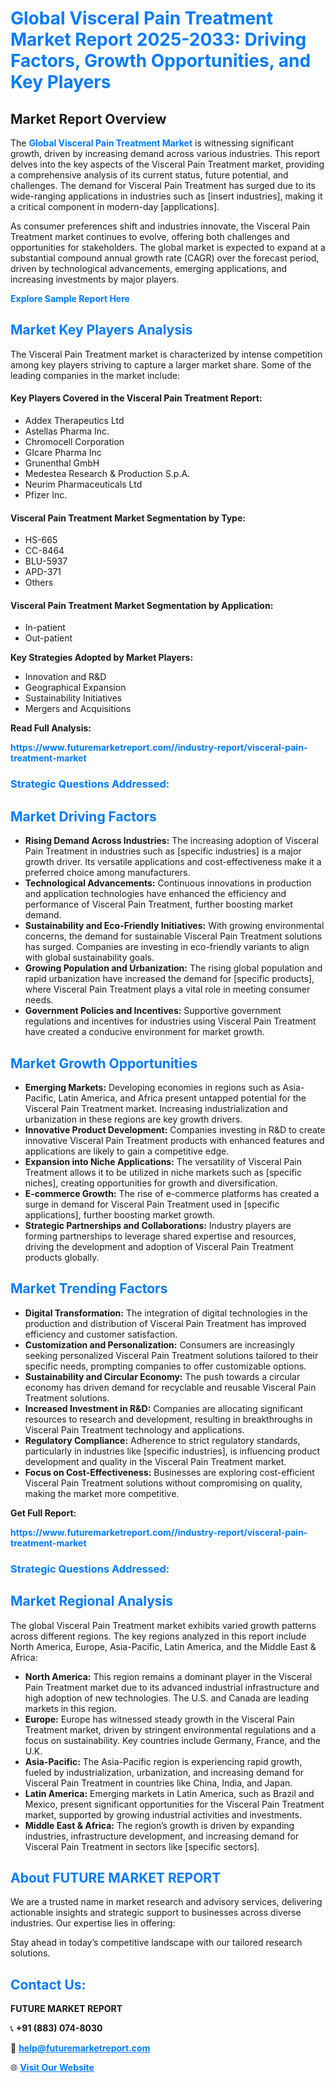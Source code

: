 <h1 style="color: #007BFF;">Global Visceral Pain Treatment Market Report 2025-2033: Driving Factors, Growth Opportunities, and Key Players</h1>

<section id="overview">
<h2>Market Report Overview</h2>
<p>The <a href="https://www.futuremarketreport.com//industry-report/visceral-pain-treatment-market" style="color: #007BFF; text-decoration: none;"><strong>Global Visceral Pain Treatment Market</strong></a> is witnessing significant growth, driven by increasing demand across various industries. This report delves into the key aspects of the Visceral Pain Treatment market, providing a comprehensive analysis of its current status, future potential, and challenges. The demand for Visceral Pain Treatment has surged due to its wide-ranging applications in industries such as [insert industries], making it a critical component in modern-day [applications].</p>
<p>As consumer preferences shift and industries innovate, the Visceral Pain Treatment market continues to evolve, offering both challenges and opportunities for stakeholders. The global market is expected to expand at a substantial compound annual growth rate (CAGR) over the forecast period, driven by technological advancements, emerging applications, and increasing investments by major players.</p>
</section>

<section id="overview">
<p><a href="https://www.futuremarketreport.com//request-sample/reportId=86216" style="color: #007BFF; text-decoration: none;"><strong>Explore Sample Report Here</strong></a></p>
</section>

<section id="key-players">
<h2 style="color: #007BFF;">Market Key Players Analysis</h2>
<p>The Visceral Pain Treatment market is characterized by intense competition among key players striving to capture a larger market share. Some of the leading companies in the market include:</p>
<h4>Key Players Covered in the Visceral Pain Treatment Report:</h4>
<ul><li>Addex Therapeutics Ltd</li><li>Astellas Pharma Inc.</li><li>Chromocell Corporation</li><li>GIcare Pharma Inc</li><li>Grunenthal GmbH</li><li>Medestea Research &amp; Production S.p.A.</li><li>Neurim Pharmaceuticals Ltd</li><li>Pfizer Inc.</li></ul>
<h4>Visceral Pain Treatment Market Segmentation by Type:</h4>
<ul><li>HS-665</li><li>CC-8464</li><li>BLU-5937</li><li>APD-371</li><li>Others</li></ul>

<h4>Visceral Pain Treatment Market Segmentation by Application:</h4>
<ul><li>In-patient</li><li>Out-patient</li></ul>
<p><strong>Key Strategies Adopted by Market Players:</strong></p>
<ul>
<li>Innovation and R&D</li>
<li>Geographical Expansion</li>
<li>Sustainability Initiatives</li>
<li>Mergers and Acquisitions</li>
</ul>
</section>

<section>
<p><strong>Read Full Analysis: </strong></p><a href="https://www.futuremarketreport.com//industry-report/visceral-pain-treatment-market" style="color: #007BFF; text-decoration: none;"><strong>https://www.futuremarketreport.com//industry-report/visceral-pain-treatment-market</strong></a>
<h3 style="color: #007BFF;">Strategic Questions Addressed:</h3>
</section>

<section id="driving-factors">
<h2 style="color: #007BFF;">Market Driving Factors</h2>
<ul>
<li><strong>Rising Demand Across Industries:</strong> The increasing adoption of Visceral Pain Treatment in industries such as [specific industries] is a major growth driver. Its versatile applications and cost-effectiveness make it a preferred choice among manufacturers.</li>
<li><strong>Technological Advancements:</strong> Continuous innovations in production and application technologies have enhanced the efficiency and performance of Visceral Pain Treatment, further boosting market demand.</li>
<li><strong>Sustainability and Eco-Friendly Initiatives:</strong> With growing environmental concerns, the demand for sustainable Visceral Pain Treatment solutions has surged. Companies are investing in eco-friendly variants to align with global sustainability goals.</li>
<li><strong>Growing Population and Urbanization:</strong> The rising global population and rapid urbanization have increased the demand for [specific products], where Visceral Pain Treatment plays a vital role in meeting consumer needs.</li>
<li><strong>Government Policies and Incentives:</strong> Supportive government regulations and incentives for industries using Visceral Pain Treatment have created a conducive environment for market growth.</li>
</ul>
</section>

<section id="growth-opportunities">
<h2 style="color: #007BFF;">Market Growth Opportunities</h2>
<ul>
<li><strong>Emerging Markets:</strong> Developing economies in regions such as Asia-Pacific, Latin America, and Africa present untapped potential for the Visceral Pain Treatment market. Increasing industrialization and urbanization in these regions are key growth drivers.</li>
<li><strong>Innovative Product Development:</strong> Companies investing in R&D to create innovative Visceral Pain Treatment products with enhanced features and applications are likely to gain a competitive edge.</li>
<li><strong>Expansion into Niche Applications:</strong> The versatility of Visceral Pain Treatment allows it to be utilized in niche markets such as [specific niches], creating opportunities for growth and diversification.</li>
<li><strong>E-commerce Growth:</strong> The rise of e-commerce platforms has created a surge in demand for Visceral Pain Treatment used in [specific applications], further boosting market growth.</li>
<li><strong>Strategic Partnerships and Collaborations:</strong> Industry players are forming partnerships to leverage shared expertise and resources, driving the development and adoption of Visceral Pain Treatment products globally.</li>
</ul>
</section>

<section id="trending-factors">
<h2 style="color: #007BFF;">Market Trending Factors</h2>
<ul>
<li><strong>Digital Transformation:</strong> The integration of digital technologies in the production and distribution of Visceral Pain Treatment has improved efficiency and customer satisfaction.</li>
<li><strong>Customization and Personalization:</strong> Consumers are increasingly seeking personalized Visceral Pain Treatment solutions tailored to their specific needs, prompting companies to offer customizable options.</li>
<li><strong>Sustainability and Circular Economy:</strong> The push towards a circular economy has driven demand for recyclable and reusable Visceral Pain Treatment solutions.</li>
<li><strong>Increased Investment in R&D:</strong> Companies are allocating significant resources to research and development, resulting in breakthroughs in Visceral Pain Treatment technology and applications.</li>
<li><strong>Regulatory Compliance:</strong> Adherence to strict regulatory standards, particularly in industries like [specific industries], is influencing product development and quality in the Visceral Pain Treatment market.</li>
<li><strong>Focus on Cost-Effectiveness:</strong> Businesses are exploring cost-efficient Visceral Pain Treatment solutions without compromising on quality, making the market more competitive.</li>
</ul>
</section>

<section>
<p><strong>Get Full Report: </strong></p><a href="https://www.futuremarketreport.com//industry-report/visceral-pain-treatment-market" style="color: #007BFF; text-decoration: none;"><strong>https://www.futuremarketreport.com//industry-report/visceral-pain-treatment-market</strong></a>
<h3 style="color: #007BFF;">Strategic Questions Addressed:</h3>
</section>


<section id="regional-analysis">
<h2 style="color: #007BFF;">Market Regional Analysis</h2>
<p>The global Visceral Pain Treatment market exhibits varied growth patterns across different regions. The key regions analyzed in this report include North America, Europe, Asia-Pacific, Latin America, and the Middle East & Africa:</p>
<ul>
<li><strong>North America:</strong> This region remains a dominant player in the Visceral Pain Treatment market due to its advanced industrial infrastructure and high adoption of new technologies. The U.S. and Canada are leading markets in this region.</li>
<li><strong>Europe:</strong> Europe has witnessed steady growth in the Visceral Pain Treatment market, driven by stringent environmental regulations and a focus on sustainability. Key countries include Germany, France, and the U.K.</li>
<li><strong>Asia-Pacific:</strong> The Asia-Pacific region is experiencing rapid growth, fueled by industrialization, urbanization, and increasing demand for Visceral Pain Treatment in countries like China, India, and Japan.</li>
<li><strong>Latin America:</strong> Emerging markets in Latin America, such as Brazil and Mexico, present significant opportunities for the Visceral Pain Treatment market, supported by growing industrial activities and investments.</li>
<li><strong>Middle East & Africa:</strong> The region’s growth is driven by expanding industries, infrastructure development, and increasing demand for Visceral Pain Treatment in sectors like [specific sectors].</li>
</ul>
</section>

<footer>
<h2 style="color: #007BFF;">About FUTURE MARKET REPORT</h2>
<p>We are a trusted name in market research and advisory services, delivering actionable insights and strategic support to businesses across diverse industries. Our expertise lies in offering:</p>

<p>Stay ahead in today’s competitive landscape with our tailored research solutions.</p>

<h2 style="color: #007BFF;">Contact Us:</h2>
<p><strong>FUTURE MARKET REPORT</strong></p>
<p>📞 <strong>+91 (883) 074-8030</strong></p>
<p>📧 <strong><a href="mailto:help@futuremarketreport.com" style="color: #007BFF;">help@futuremarketreport.com</a></strong></p>
<p>🌐 <strong><a href="https://www.futuremarketreport.com/" style="color: #007BFF;">Visit Our Website</a></strong></p>
</footer>